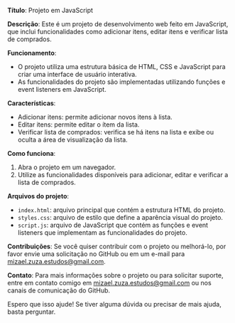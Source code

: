 **Título**: Projeto em JavaScript

**Descrição**: Este é um projeto de desenvolvimento web feito em JavaScript, que inclui funcionalidades como adicionar itens, editar itens e verificar lista de comprados.

**Funcionamento**:

* O projeto utiliza uma estrutura básica de HTML, CSS e JavaScript para criar uma interface de usuário interativa.
* As funcionalidades do projeto são implementadas utilizando funções e event listeners em JavaScript.

**Características**:

* Adicionar itens: permite adicionar novos itens à lista.
* Editar itens: permite editar o ítem da lista.
* Verificar lista de comprados: verifica se há itens na lista e exibe ou oculta a área de visualização da lista.

**Como funciona**:

1. Abra o projeto em um navegador.
2. Utilize as funcionalidades disponíveis para adicionar, editar e verificar a lista de comprados.

**Arquivos do projeto**:

* `index.html`: arquivo principal que contém a estrutura HTML do projeto.
* `styles.css`: arquivo de estilo que define a aparência visual do projeto.
* `script.js`: arquivo de JavaScript que contém as funções e event listeners que implementam as funcionalidades do projeto.


**Contribuições**: Se você quiser contribuir com o projeto ou melhorá-lo, por favor envie uma solicitação no GitHub ou em um e-mail para mizael.zuza.estudos@gmail.com.

**Contato**: Para mais informações sobre o projeto ou para solicitar suporte, entre em contato comigo em mizael.zuza.estudos@gmail.com ou nos canais de comunicação do GitHub.

Espero que isso ajude! Se tiver alguma dúvida ou precisar de mais ajuda, basta perguntar.